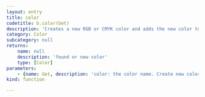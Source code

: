 ```yaml
---
layout: entry
title: color
codetitle: b.color(Get)
description: 'Creates a new RGB or CMYK color and adds the new color to the document, or gets a color by name from the document. The default color mode is RGB.'
category: Color
subcategory: null
returns:
    name: null
    description: 'found or new color'
    type: [Color]
parameters:
    - {name: Get, description: 'color: the color name. Create new color: R,G,B,[name] or C,M,Y,K,[name] or Grey,name. Name is always optional', optional: false, type: [String, Numbers]}
kind: function

---
```

